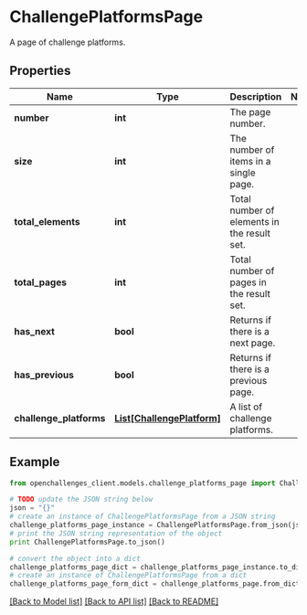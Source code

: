 # ChallengePlatformsPage

A page of challenge platforms.

## Properties

| Name                    | Type                                                | Description                                 | Notes |
| ----------------------- | --------------------------------------------------- | ------------------------------------------- | ----- |
| **number**              | **int**                                             | The page number.                            |
| **size**                | **int**                                             | The number of items in a single page.       |
| **total_elements**      | **int**                                             | Total number of elements in the result set. |
| **total_pages**         | **int**                                             | Total number of pages in the result set.    |
| **has_next**            | **bool**                                            | Returns if there is a next page.            |
| **has_previous**        | **bool**                                            | Returns if there is a previous page.        |
| **challenge_platforms** | [**List[ChallengePlatform]**](ChallengePlatform.md) | A list of challenge platforms.              |

## Example

```python
from openchallenges_client.models.challenge_platforms_page import ChallengePlatformsPage

# TODO update the JSON string below
json = "{}"
# create an instance of ChallengePlatformsPage from a JSON string
challenge_platforms_page_instance = ChallengePlatformsPage.from_json(json)
# print the JSON string representation of the object
print ChallengePlatformsPage.to_json()

# convert the object into a dict
challenge_platforms_page_dict = challenge_platforms_page_instance.to_dict()
# create an instance of ChallengePlatformsPage from a dict
challenge_platforms_page_form_dict = challenge_platforms_page.from_dict(challenge_platforms_page_dict)
```

[[Back to Model list]](../README.md#documentation-for-models) [[Back to API list]](../README.md#documentation-for-api-endpoints) [[Back to README]](../README.md)
